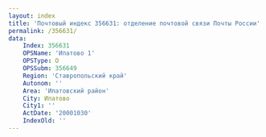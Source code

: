 ```yaml
---
layout: index
title: 'Почтовый индекс 356631: отделение почтовой связи Почты России'
permalink: /356631/
data:
    Index: 356631
    OPSName: 'Ипатово 1'
    OPSType: О
    OPSSubm: 356649
    Region: 'Ставропольский край'
    Autonom: ''
    Area: 'Ипатовский район'
    City: Ипатово
    City1: ''
    ActDate: '20001030'
    IndexOld: ''
---
```

